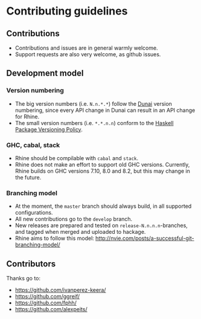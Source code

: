 # Contributing guidelines

## Contributions

* Contributions and issues are in general warmly welcome.
* Support requests are also very welcome, as github issues.

## Development model

### Version numbering

* The big version numbers (i.e. `N.n.*.*`) follow the
  [Dunai](https://github.com/ivanperez-keera/dunai) version numbering,
  since every API change in Dunai can result in an API change for Rhine.
* The small version numbers (i.e. `*.*.n.n`) conform to the
  [Haskell Package Versioning Policy](https://pvp.haskell.org/).

### GHC, cabal, stack

* Rhine should be compilable with `cabal` and `stack`.
* Rhine does not make an effort to support old GHC versions.
  Currently, Rhine builds on GHC versions 7.10, 8.0 and 8.2,
  but this may change in the future.

### Branching model

* At the moment, the `master` branch should always build,
  in all supported configurations.
* All new contributions go to the `develop` branch.
* New releases are prepared and tested on `release-N.n.n.n`-branches,
  and tagged when merged and uploaded to hackage.
* Rhine aims to follow this model:
  http://nvie.com/posts/a-successful-git-branching-model/

## Contributors

Thanks go to:

* https://github.com/ivanperez-keera/
* https://github.com/ggreif/
* https://github.com/fphh/
* https://github.com/alexpeits/
